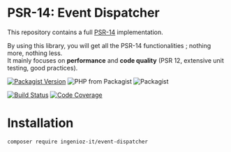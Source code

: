 # PSR-14: Event Dispatcher

This repository contains a full [PSR-14](http://www.php-fig.org/psr/psr-14/) implementation.

By using this library, you will get all the PSR-14 functionalities ; nothing more, nothing less.  
It mainly focuses on **performance** and **code quality** (PSR 12, extensive unit testing, good practices).


[![Packagist Version](https://img.shields.io/packagist/v/ingenioz-it/psr-event-dispatcher.svg)](https://packagist.org/packages/ingenioz-it/event-dispatcher)
![PHP from Packagist](https://img.shields.io/packagist/php-v/ingenioz-it/event-dispatcher.svg)
![Packagist](https://img.shields.io/packagist/l/ingenioz-it/event-dispatcher.svg)

[![Build Status](https://travis-ci.com/IngeniozIT/psr-event-dispatcher.svg?branch=master)](https://travis-ci.com/IngeniozIT/psr-event-dispatcher)
[![Code Coverage](https://codecov.io/gh/IngeniozIT/psr-event-dispatcher/branch/master/graph/badge.svg)](https://codecov.io/gh/IngeniozIT/psr-event-dispatcher)

# Installation

```sh
composer require ingenioz-it/event-dispatcher
```
